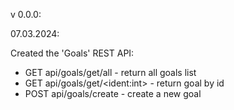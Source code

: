 v 0.0.0:

07.03.2024:

Created the 'Goals' REST API:

- GET api/goals/get/all - return all goals list
- GET api/goals/get/\<ident:int\> - return goal by id
- POST api/goals/create - create a new goal
